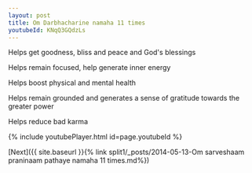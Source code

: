 ```yaml
---
layout: post
title: Om Darbhacharine namaha 11 times
youtubeId: KNqQ3GQdzLs
---
```

 
 
Helps get goodness, bliss and peace and God's blessings
 
Helps remain focused, help generate inner energy 
 
Helps boost physical and mental health 
 
Helps remain grounded and generates a sense of gratitude towards the greater power 
 
Helps reduce bad karma
 
 
 
 


{% include youtubePlayer.html id=page.youtubeId %}
 
[Next]({{ site.baseurl }}{% link  split1/_posts/2014-05-13-Om sarveshaam praninaam pathaye namaha 11 times.md%})
 
